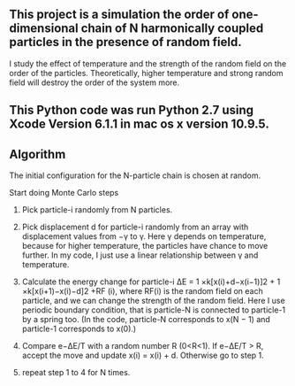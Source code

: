 ## This project is a simulation the order of one-dimensional chain of N harmonically coupled particles in the presence of random field.
I study the effect of temperature and the strength of the random field on the order of the particles. Theoretically, higher temperature and strong random field will destroy the order of the system more.

## This Python code was run Python 2.7 using Xcode Version 6.1.1 in mac os x version 10.9.5.

## Algorithm
The initial configuration for the N-particle chain is chosen at random.

Start doing Monte Carlo steps
1. Pick particle-i randomly from N particles.

2. Pick displacement d for particle-i randomly from an array with displacement values from −γ to γ. Here γ depends on temperature, because for higher temperature, the particles have chance to move further. In my code, I just use a linear relationship between γ and temperature.

3. Calculate the energy change for particle-i ΔE = 1 ×k[x(i)+d−x(i−1)]2 + 1 ×k[x(i+1)−x(i)−d]2 +RF (i), where RF(i) is the random field on each particle, and we can change the strength of the random field. Here I use periodic boundary condition, that is particle-N is connected to particle-1 by a spring too. (In the code, particle-N corresponds to x(N − 1) and particle-1 corresponds to x(0).)

4. Compare e−ΔE/T with a random number R (0\<R\<1). If e−ΔE/T > R, accept the move and update x(i) = x(i) + d. Otherwise go to step 1.

5. repeat step 1 to 4 for N times.
